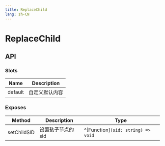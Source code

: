 ```yaml
---
title: ReplaceChild
lang: zh-CN
---
```


# ReplaceChild

## API

### Slots

| Name        | Description             |
| ----------- | ----------------------- |
| default     | 自定义默认内容             |

### Exposes

| Method                       | Description                    | Type                                                                          |
|------------------------------|--------------------------------|-------------------------------------------------------------------------------|
| setChildSID                  | 设置孩子节点的sid                 | ^[Function]`(sid: string) => void` |
